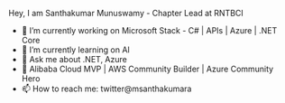 Hey, I am  Santhakumar Munuswamy - Chapter Lead at RNTBCI

- 🔭 I’m currently working on Microsoft Stack - C# | APIs | Azure | .NET Core
- 🌱 I’m currently learning on AI
- 💬 Ask me about .NET, Azure
- 👯 Alibaba Cloud MVP | AWS Community Builder | Azure Community Hero
- 📫 How to reach me: twitter@msanthakumara
<!--
**santhakumar11/santhakumar11** is a ✨ _special_ ✨ repository because its `README.md` (this file) appears on your GitHub profile.

Here are some ideas to get you started:

- 🔭 I’m currently working on Microsoft Stack - C# | APIs | Azure | .NET Core
- 🌱 I’m currently learning ...
- 👯 I’m looking to collaborate on ...
- 🤔 I’m looking for help with ...
- 💬 Ask me about ...
- 📫 How to reach me: ...
- 😄 Pronouns: ...
- ⚡ Fun fact: ...

-->
